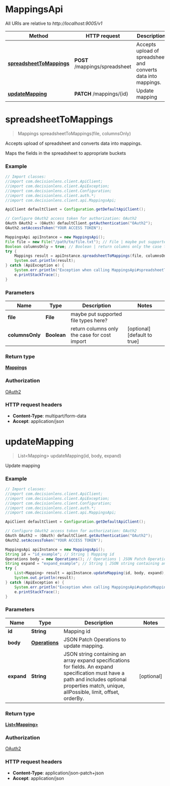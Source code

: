 # MappingsApi

All URIs are relative to *http://localhost:9005/v1*

Method | HTTP request | Description
------------- | ------------- | -------------
[**spreadsheetToMappings**](MappingsApi.md#spreadsheetToMappings) | **POST** /mappings/spreadsheet | Accepts upload of spreadsheet and converts data into mappings.
[**updateMapping**](MappingsApi.md#updateMapping) | **PATCH** /mappings/{id} | Update mapping


<a name="spreadsheetToMappings"></a>
# **spreadsheetToMappings**
> Mappings spreadsheetToMappings(file, columnsOnly)

Accepts upload of spreadsheet and converts data into mappings.

Maps the fields in the spreadsheet to appropriate buckets

### Example
```java
// Import classes:
//import com.decisionlens.client.ApiClient;
//import com.decisionlens.client.ApiException;
//import com.decisionlens.client.Configuration;
//import com.decisionlens.client.auth.*;
//import com.decisionlens.client.api.MappingsApi;

ApiClient defaultClient = Configuration.getDefaultApiClient();

// Configure OAuth2 access token for authorization: OAuth2
OAuth OAuth2 = (OAuth) defaultClient.getAuthentication("OAuth2");
OAuth2.setAccessToken("YOUR ACCESS TOKEN");

MappingsApi apiInstance = new MappingsApi();
File file = new File("/path/to/file.txt"); // File | maybe put supported file types here?
Boolean columnsOnly = true; // Boolean | return columns only the case for cost import
try {
    Mappings result = apiInstance.spreadsheetToMappings(file, columnsOnly);
    System.out.println(result);
} catch (ApiException e) {
    System.err.println("Exception when calling MappingsApi#spreadsheetToMappings");
    e.printStackTrace();
}
```

### Parameters

Name | Type | Description  | Notes
------------- | ------------- | ------------- | -------------
 **file** | **File**| maybe put supported file types here? |
 **columnsOnly** | **Boolean**| return columns only the case for cost import | [optional] [default to true]

### Return type

[**Mappings**](Mappings.md)

### Authorization

[OAuth2](../README.md#OAuth2)

### HTTP request headers

 - **Content-Type**: multipart/form-data
 - **Accept**: application/json

<a name="updateMapping"></a>
# **updateMapping**
> List&lt;Mapping&gt; updateMapping(id, body, expand)

Update mapping

### Example
```java
// Import classes:
//import com.decisionlens.client.ApiClient;
//import com.decisionlens.client.ApiException;
//import com.decisionlens.client.Configuration;
//import com.decisionlens.client.auth.*;
//import com.decisionlens.client.api.MappingsApi;

ApiClient defaultClient = Configuration.getDefaultApiClient();

// Configure OAuth2 access token for authorization: OAuth2
OAuth OAuth2 = (OAuth) defaultClient.getAuthentication("OAuth2");
OAuth2.setAccessToken("YOUR ACCESS TOKEN");

MappingsApi apiInstance = new MappingsApi();
String id = "id_example"; // String | Mapping id
Operations body = new Operations(); // Operations | JSON Patch Operations to update mapping.
String expand = "expand_example"; // String | JSON string containing an array expand specifications for fields.  An expand specification must have a path and includes optional properties match, unique, allPossible, limit, offset, orderBy.
try {
    List<Mapping> result = apiInstance.updateMapping(id, body, expand);
    System.out.println(result);
} catch (ApiException e) {
    System.err.println("Exception when calling MappingsApi#updateMapping");
    e.printStackTrace();
}
```

### Parameters

Name | Type | Description  | Notes
------------- | ------------- | ------------- | -------------
 **id** | **String**| Mapping id |
 **body** | [**Operations**](Operations.md)| JSON Patch Operations to update mapping. |
 **expand** | **String**| JSON string containing an array expand specifications for fields.  An expand specification must have a path and includes optional properties match, unique, allPossible, limit, offset, orderBy. | [optional]

### Return type

[**List&lt;Mapping&gt;**](Mapping.md)

### Authorization

[OAuth2](../README.md#OAuth2)

### HTTP request headers

 - **Content-Type**: application/json-patch+json
 - **Accept**: application/json

